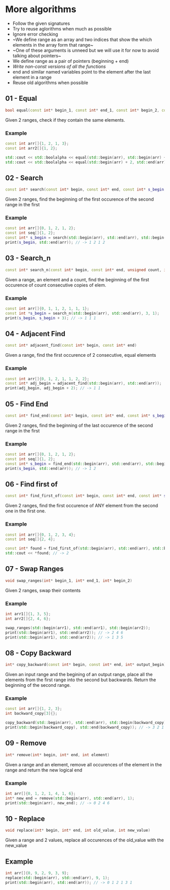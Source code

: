 # More algorithms

- Follow the given signatures
- Try to reuse aglorithms when much as possible
- Ignore error checking
- ~We define range as an array and two indices that show the which elements in the array form that range~
- ~One of these arguments is unneed but we will use it for now to avoid talking about pointers~
- We define range as a pair of pointers (beginning + end)
- *Write non-const versions of all the functions*
- end and similar named variables point to the element after the last element in a range
- Reuse old algorithms when possible

## 01 - Equal

```c++
bool equal(const int* begin_1, const int* end_1, const int* begin_2, const int* end_2)
```

Given 2 ranges, check if they contain the same elements.

### Example

```c++
const int arr[]{1, 2, 1, 3};
const int arr2[]{1, 2};

std::cout << std::boolalpha << equal(std::begin(arr), std::begin(arr) + 2, std::begin(arr2), std::end(arr2)); // -> true
std::cout << std::boolalpha << equal(std::begin(arr) + 2, std::end(arr), std::begin(arr2), std::end(arr2)); // -> false
```

## 02 - Search

```c++
const int* search(const int* begin, const int* end, const int* s_begin, const int* s_end)
```

Given 2 ranges, find the beginning of the first occurence of the second range in the first

### Example

```c++
const int arr[]{0, 1, 2, 1, 2};
const int seq[]{1, 2};
const int* s_begin = search(std::begin(arr), std::end(arr), std::begin(seq), std::end(seq));
print(s_begin, std::end(arr)); // -> 1 2 1 2
```

## 03 - Search_n

```c++
const int* search_n(const int* begin, const int* end, unsigned count, int elem)
```

Given a range, an element and a count, find the beginning of the first occurence of count consecutive copies of elem.

### Example

```c++
const int arr[]{0, 1, 1, 2, 1, 1, 1};
const int *s_begin = search_n(std::begin(arr), std::end(arr), 3, 1);
print(s_begin, s_begin + 3); // -> 1 1 1
```

## 04 - Adjacent Find

```c++
const int* adjacent_find(const int* begin, const int* end)
```

Given a range, find the first occurence of 2 consecutive, equal elements

### Example

```c++
const int arr[]{0, 1, 2, 1, 1, 2, 2};
const int* adj_begin = adjacent_find(std::begin(arr), std::end(arr));
print(adj_begin, adj_begin + 2); // -> 1 1
```

## 05 - Find End

```c++
const int* find_end(const int* begin, const int* end, const int* s_begin, const int* s_end)
```

Given 2 ranges, find the beginning of the last occurence of the second range in the first

### Example

```c++
const int arr[]{0, 1, 2, 1, 2};
const int seq[]{1, 2};
const int* s_begin = find_end(std::begin(arr), std::end(arr), std::begin(seq), std::end(seq));
print(s_begin, std::end(arr)); // -> 1 2
```

## 06 - Find first of

```c++
const int* find_first_of(const int* begin, const int* end, const int* s_begin, const int* s_end)
```

Given 2 ranges, find the first occurence of ANY element from the second one in the first one.

### Example

```c++
const int arr[]{0, 1, 2, 3, 4};
const int seq[]{2, 4};

const int* found = find_first_of(std::begin(arr), std::end(arr), std::begin(seq), std::end(seq));
std::cout << *found; // -> 2
```

## 07 - Swap Ranges

```c++
void swap_ranges(int* begin_1, int* end_1, int* begin_2)
```

Given 2 ranges, swap their contents

### Example

```c++
int arr1[]{1, 3, 5};
int arr2[]{2, 4, 6};

swap_ranges(std::begin(arr1), std::end(arr1), std::begin(arr2));
print(std::begin(arr1), std::end(arr2)); // -> 2 4 6
print(std::begin(arr1), std::end(arr2)); // -> 1 3 5
```

## 08 - Copy Backward

```c++
int* copy_backward(const int* begin, const int* end, int* output_begin)
```

Given an input range and the begining of an output range, place all the elements from the first range into the second but backwards. Return the beginning of the second range.

### Example

```c++
const int arr[]{1, 2, 3};
int backward_copy[3]{};

copy_backward(std::begin(arr), std::end(arr), std::begin(backward_copy));
print(std::begin(backward_copy), std::end(backward_copy)); // -> 3 2 1
```

## 09 - Remove

```c++
int* remove(int* begin, int* end, int element)
```

Given a range and an element, remove all occurences of the element in the range and return the new logical end

### Example

```c++
int arr[]{0, 1, 2, 1, 4, 1, 6};
int* new_end = remove(std::begin(arr), std::end(arr), 1);
print(std::begin(arr), new_end); // -> 0 2 4 6
```

## 10 - Replace

```c++
void replace(int* begin, int* end, int old_value, int new_value)
```

Given a range and 2 values, replace all occurences of the old_value with the new_value

## Example

```c++
int arr[]{0, 9, 2, 9, 3, 9};
replace(std::begin(arr), std::end(arr), 9, 1);
print(std::begin(arr), std::end(arr)); // -> 0 1 2 1 3 1
```
